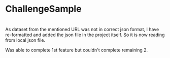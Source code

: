 # ChallengeSample

#
As dataset from the mentioned URL was not in correct json format, I have re-formatted and added the json file in the project itself. 
So it is now reading from local json file.

Was able to complete 1st feature but couldn't complete remaining 2.
